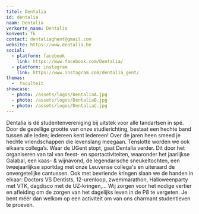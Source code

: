 ```yaml
---
titel: Dentalia
id: dentalia
naam: Dentalia
verkorte_naam: Dentalia
konvent: fk
contact: dentaliaghent@gmail.com
website: https://www.dentalia.be
social:
  - platform: facebook
    link: https://www.facebook.com/Dentalia/
  - platform: instagram
    link: https://www.instagram.com/dentalia_gent/
themas:
  -  faculteit
showcase:
  - photo: /assets/logos/DentaliaA.jpg
  - photo: /assets/logos/DentaliaB.jpg
  - photo: /assets/logos/DentaliaC.jpg
---
```


Dentalia is dé studentenvereniging bij uitstek voor alle tandartsen in spé. Door de gezellige grootte van onze studierichting, bestaat een hechte band tussen alle leden; iedereen kent iedereen! Over de jaren heen smeed je hechte vriendschappen die levenslang meegaan. Tenslotte worden we ook elkaars collega’s.
Waar de UGent stopt, gaat Dentalia verder. Dit door het organiseren van tal van feest- en sportactiviteiten, waaronder het jaarlijkse Galabal, een kaas- & wijnavond, de legendarische sneukeltochten, een tweejaarlijkse sportdag met onze Leuvense collega's en uiteraard de onvergetelijke cantussen. Ook met bevriende kringen slaan we de handen in elkaar: Doctors VS Dentists, 12-urenloop, zwemmarathon, Halloweenparty met VTK, dagdisco met de UZ-kringen,… Wij zorgen voor het nodige vertier en afleiding om de zorgen van het dagelijks leven in de P8 te vergeten. Je bent méér dan welkom op een activiteit om van ons charmant studentleven te proeven. 

